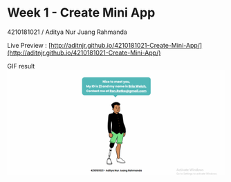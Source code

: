 # Week 1 - Create Mini App

4210181021 / Aditya Nur Juang Rahmanda

Live Preview : [http://aditnjr.github.io/4210181021-Create-Mini-App/](http://aditnjr.github.io/4210181021-Create-Mini-App/)

GIF result
![](result.gif)

